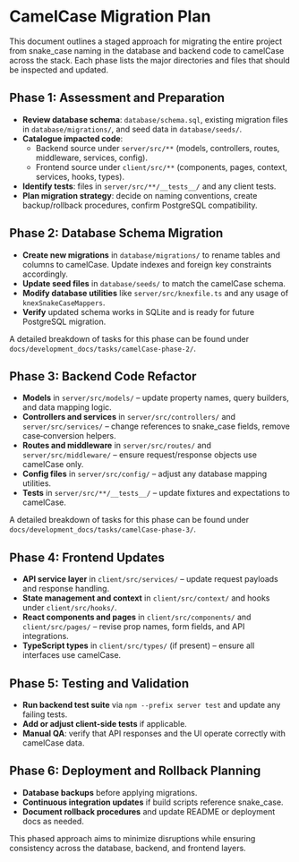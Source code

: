 # CamelCase Migration Plan

This document outlines a staged approach for migrating the entire project from snake_case naming in the database and backend code to camelCase across the stack. Each phase lists the major directories and files that should be inspected and updated.

## Phase 1: Assessment and Preparation
- **Review database schema**: `database/schema.sql`, existing migration files in `database/migrations/`, and seed data in `database/seeds/`.
- **Catalogue impacted code**:
  - Backend source under `server/src/**` (models, controllers, routes, middleware, services, config).
  - Frontend source under `client/src/**` (components, pages, context, services, hooks, types).
- **Identify tests**: files in `server/src/**/__tests__/` and any client tests.
- **Plan migration strategy**: decide on naming conventions, create backup/rollback procedures, confirm PostgreSQL compatibility.

## Phase 2: Database Schema Migration
- **Create new migrations** in `database/migrations/` to rename tables and columns to camelCase. Update indexes and foreign key constraints accordingly.
- **Update seed files** in `database/seeds/` to match the camelCase schema.
- **Modify database utilities** like `server/src/knexfile.ts` and any usage of `knexSnakeCaseMappers`.
- **Verify** updated schema works in SQLite and is ready for future PostgreSQL migration.

A detailed breakdown of tasks for this phase can be found under `docs/development_docs/tasks/camelCase-phase-2/`.

## Phase 3: Backend Code Refactor
- **Models** in `server/src/models/` – update property names, query builders, and data mapping logic.
- **Controllers and services** in `server/src/controllers/` and `server/src/services/` – change references to snake_case fields, remove case‑conversion helpers.
- **Routes and middleware** in `server/src/routes/` and `server/src/middleware/` – ensure request/response objects use camelCase only.
- **Config files** in `server/src/config/` – adjust any database mapping utilities.
- **Tests** in `server/src/**/__tests__/` – update fixtures and expectations to camelCase.

A detailed breakdown of tasks for this phase can be found under `docs/development_docs/tasks/camelCase-phase-3/`.

## Phase 4: Frontend Updates
- **API service layer** in `client/src/services/` – update request payloads and response handling.
- **State management and context** in `client/src/context/` and hooks under `client/src/hooks/`.
- **React components and pages** in `client/src/components/` and `client/src/pages/` – revise prop names, form fields, and API integrations.
- **TypeScript types** in `client/src/types/` (if present) – ensure all interfaces use camelCase.

## Phase 5: Testing and Validation
- **Run backend test suite** via `npm --prefix server test` and update any failing tests.
- **Add or adjust client-side tests** if applicable.
- **Manual QA**: verify that API responses and the UI operate correctly with camelCase data.

## Phase 6: Deployment and Rollback Planning
- **Database backups** before applying migrations.
- **Continuous integration updates** if build scripts reference snake_case.
- **Document rollback procedures** and update README or deployment docs as needed.

This phased approach aims to minimize disruptions while ensuring consistency across the database, backend, and frontend layers.
